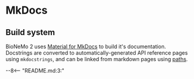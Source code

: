 # MkDocs

## Build system

BioNeMo 2 uses [Material for MkDocs](https://squidfunk.github.io/mkdocs-material/) to build it's documentation.
Docstrings are converted to automatically-generated API reference pages using `mkdocstrings`, and can be linked from
markdown pages using [paths](https://mkdocstrings.github.io/usage/).

--8<-- "README.md:3:"
